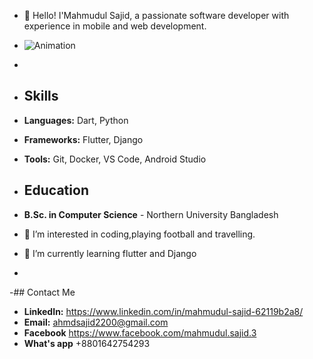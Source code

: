 - 👋 Hello! I'Mahmudul Sajid, a passionate software developer with experience in mobile and web development.
- ![Animation](./animation.gif)


- 
- ## Skills

- **Languages:** Dart, Python
- **Frameworks:** Flutter, Django
- **Tools:** Git, Docker, VS Code, Android Studio

- ## Education

- **B.Sc. in Computer Science** - Northern University Bangladesh

- 👀 I’m interested in coding,playing football and travelling.
- 🌱 I’m currently learning flutter and Django
- 
-## Contact Me
- **LinkedIn:** https://www.linkedin.com/in/mahmudul-sajid-62119b2a8/
- **Email:** ahmdsajid2200@gmail.com
- **Facebook** https://www.facebook.com/mahmudul.sajid.3
- **What's app** +8801642754293

<!---
ahmdsajid/ahmdsajid is a ✨ special ✨ repository because its `README.md` (this file) appears on your GitHub profile.
You can click the Preview link to take a look at your changes.
--->
